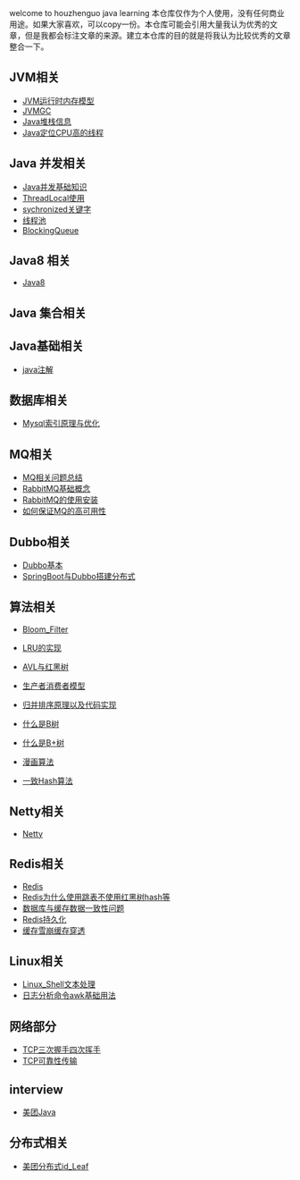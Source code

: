 welcome to houzhenguo java learning
本仓库仅作为个人使用，没有任何商业用途。如果大家喜欢，可以copy一份。本仓库可能会引用大量我认为优秀的文章，但是我都会标注文章的来源。建立本仓库的目的就是将我认为比较优秀的文章整合一下。

## JVM相关   
- [JVM运行时内存模型](./docs/jvm/jvm系列(一)内存结构.md)
- [JVMGC](./docs/jvm/jvm系列(二)GC.md)
- [Java堆栈信息](./docs/jvm/Java堆栈信息.md)
- [Java定位CPU高的线程](./docs/jvm/Java定位CPU高的线程.md)

## Java 并发相关
- [Java并发基础知识](./docs/java/multithread/currentbase.md)
- [ThreadLocal使用](./docs/java/multithread/threadlocal.md)
- [sychronized关键字](./docs/java/multithread/synchronized.md)
- [线程池](./docs/java/multithread/threadpool.md)
- [BlockingQueue](./docs/java/multithread/BlockingQueue.md)

## Java8 相关

- [Java8](./docs/java/java8/java8Tutotial.md)

## Java 集合相关

## Java基础相关

- [java注解](./docs/java/base/annotation.md)

## 数据库相关

- [Mysql索引原理与优化](./docs/db/mysql/mysql索引和sql调优.md)

## MQ相关

- [MQ相关问题总结](./docs/mq/MQ常见问题总结.md)
- [RabbitMQ基础概念](./docs/mq/RabbitMQ基础概念.md)
- [RabbitMQ的使用安装](./docs/mq/RabbitMQ的使用安装.md)
- [如何保证MQ的高可用性](./docs/mq/如何保证MQ的高可用性.md)

## Dubbo相关
- [Dubbo基本](./docs/dubbo/dubbo.md)
- [SpringBoot与Dubbo搭建分布式](./docs/dubbo/springboot-dubbo.md)

## 算法相关
- [Bloom_Filter](./docs/datastructure/guava-bloom-filter.md)
- [LRU的实现](./docs/datastructure/LRU_MY.md)
- [AVL与红黑树](./docs/garbage/AVL与红黑树.md)
- [生产者消费者模型](./docs/garbage/生产者消费者模型.md)
- [归并排序原理以及代码实现](./docs/datastructure/sort/归并排序.md)
- [什么是B树](./docs/datastructure/tree/什么是B树.md)
- [什么是B+树](./docs/datastructure/tree/什么是B+树.md)

- [漫画算法](./docs/datastructure/other/漫画算法.md)
- [一致Hash算法](./docs/datastructure/other/一致hash算法.md)

## Netty相关

- [Netty](./docs/netty/netty到底是什么.md)

## Redis相关

- [Redis](./docs/redis/Redis.md)
- [Redis为什么使用跳表不使用红黑树hash等](./docs/redis/Redis为什么用跳表而不使用平衡树.md)
- [数据库与缓存数据一致性问题](./docs/redis/数据库与缓存数据一致性问题.md)
- [Redis持久化](./docs/redis/Redis持久化.md)
- [缓存雪崩缓存穿透](./docs/redis/缓存雪崩缓存穿透.md)


## Linux相关

- [Linux_Shell文本处理](./docs/linux/Linux_Shell文本处理.md)
- [日志分析命令awk基础用法](./docs/linux/日志分析命令awk基础用法.md)

## 网络部分

- [TCP三次握手四次挥手](./docs/net/TCP三次握手四次挥手.md)
- [TCP可靠性传输](./docs/net/TCP可靠性.md)

## interview

- [美团Java](./docs/niuke/meituan.md)

## 分布式相关

- [美团分布式id_Leaf](./docs/distributed/美团点评分布式ID_Leaf.md)